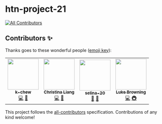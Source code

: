 # htn-project-21
<!-- ALL-CONTRIBUTORS-BADGE:START - Do not remove or modify this section -->
[![All Contributors](https://img.shields.io/badge/all_contributors-4-orange.svg?style=flat-square)](#contributors-)
<!-- ALL-CONTRIBUTORS-BADGE:END -->
## Contributors ✨

Thanks goes to these wonderful people ([emoji key](https://allcontributors.org/docs/en/emoji-key)):

<!-- ALL-CONTRIBUTORS-LIST:START - Do not remove or modify this section -->
<!-- prettier-ignore-start -->
<!-- markdownlint-disable -->
<table>
  <tr>
    <td align="center"><a href="https://github.com/k-chew"><img src="https://avatars.githubusercontent.com/u/60660250?v=4?s=100" width="100px;" alt=""/><br /><sub><b>k-chew</b></sub></a><br /><a href="https://github.com/browningluke/htn21-cactus/commits?author=k-chew" title="Code">💻</a> <a href="#design-k-chew" title="Design">🎨</a></td>
    <td align="center"><a href="https://github.com/clianggg"><img src="https://avatars.githubusercontent.com/u/76232513?v=4?s=100" width="100px;" alt=""/><br /><sub><b>Christina Liang</b></sub></a><br /><a href="https://github.com/browningluke/htn21-cactus/commits?author=clianggg" title="Code">💻</a> <a href="#design-clianggg" title="Design">🎨</a></td>
    <td align="center"><a href="https://github.com/selina-20"><img src="https://avatars.githubusercontent.com/u/90948575?v=4?s=100" width="100px;" alt=""/><br /><sub><b>selina-20</b></sub></a><br /><a href="#design-selina-20" title="Design">🎨</a> <a href="https://github.com/browningluke/htn21-cactus/commits?author=selina-20" title="Documentation">📖</a></td>
    <td align="center"><a href="http://linkedin.com/in/browningluke"><img src="https://avatars.githubusercontent.com/u/24992944?v=4?s=100" width="100px;" alt=""/><br /><sub><b>Luke Browning</b></sub></a><br /><a href="https://github.com/browningluke/htn21-cactus/commits?author=browningluke" title="Code">💻</a> <a href="#infra-browningluke" title="Infrastructure (Hosting, Build-Tools, etc)">🚇</a></td>
  </tr>
</table>

<!-- markdownlint-restore -->
<!-- prettier-ignore-end -->

<!-- ALL-CONTRIBUTORS-LIST:END -->

This project follows the [all-contributors](https://github.com/all-contributors/all-contributors) specification. Contributions of any kind welcome!